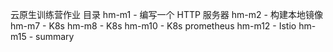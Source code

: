 
云原生训练营作业
目录
hm-m1 - 编写一个 HTTP 服务器
hm-m2 - 构建本地镜像
hm-m7 - K8s
hm-m8 - K8s
hm-m10 - K8s prometheus
hm-m12 - Istio
hm-m15  - summary

